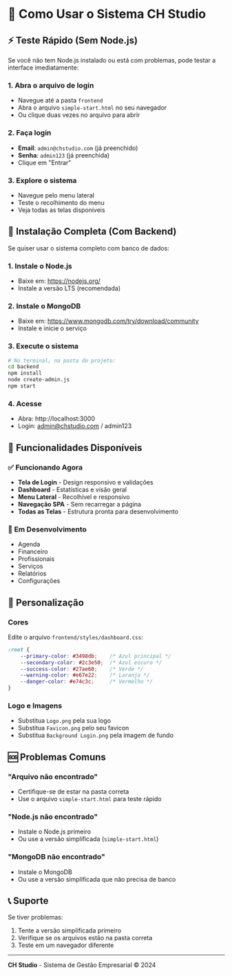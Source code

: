 # 🚀 Como Usar o Sistema CH Studio

## ⚡ Teste Rápido (Sem Node.js)

Se você não tem Node.js instalado ou está com problemas, pode testar a interface imediatamente:

### 1. Abra o arquivo de login
- Navegue até a pasta `frontend`
- Abra o arquivo `simple-start.html` no seu navegador
- Ou clique duas vezes no arquivo para abrir

### 2. Faça login
- **Email**: `admin@chstudio.com` (já preenchido)
- **Senha**: `admin123` (já preenchida)
- Clique em "Entrar"

### 3. Explore o sistema
- Navegue pelo menu lateral
- Teste o recolhimento do menu
- Veja todas as telas disponíveis

## 🔧 Instalação Completa (Com Backend)

Se quiser usar o sistema completo com banco de dados:

### 1. Instale o Node.js
- Baixe em: https://nodejs.org/
- Instale a versão LTS (recomendada)

### 2. Instale o MongoDB
- Baixe em: https://www.mongodb.com/try/download/community
- Instale e inicie o serviço

### 3. Execute o sistema
```bash
# No terminal, na pasta do projeto:
cd backend
npm install
node create-admin.js
npm start
```

### 4. Acesse
- Abra: http://localhost:3000
- Login: admin@chstudio.com / admin123

## 📱 Funcionalidades Disponíveis

### ✅ Funcionando Agora
- **Tela de Login** - Design responsivo e validações
- **Dashboard** - Estatísticas e visão geral
- **Menu Lateral** - Recolhível e responsivo
- **Navegação SPA** - Sem recarregar a página
- **Todas as Telas** - Estrutura pronta para desenvolvimento

### 🚧 Em Desenvolvimento
- Agenda
- Financeiro
- Profissionais
- Serviços
- Relatórios
- Configurações

## 🎨 Personalização

### Cores
Edite o arquivo `frontend/styles/dashboard.css`:
```css
:root {
    --primary-color: #3498db;    /* Azul principal */
    --secondary-color: #2c3e50;  /* Azul escuro */
    --success-color: #27ae60;    /* Verde */
    --warning-color: #e67e22;    /* Laranja */
    --danger-color: #e74c3c;     /* Vermelho */
}
```

### Logo e Imagens
- Substitua `Logo.png` pela sua logo
- Substitua `Favicon.png` pelo seu favicon
- Substitua `Background Login.png` pela imagem de fundo

## 🆘 Problemas Comuns

### "Arquivo não encontrado"
- Certifique-se de estar na pasta correta
- Use o arquivo `simple-start.html` para teste rápido

### "Node.js não encontrado"
- Instale o Node.js primeiro
- Ou use a versão simplificada (`simple-start.html`)

### "MongoDB não encontrado"
- Instale o MongoDB
- Ou use a versão simplificada que não precisa de banco

## 📞 Suporte

Se tiver problemas:
1. Tente a versão simplificada primeiro
2. Verifique se os arquivos estão na pasta correta
3. Teste em um navegador diferente

---

**CH Studio** - Sistema de Gestão Empresarial © 2024
